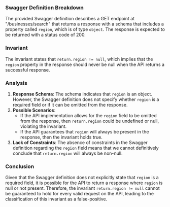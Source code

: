 ### Swagger Definition Breakdown
The provided Swagger definition describes a GET endpoint at "/businesses/search" that returns a response with a schema that includes a property called `region`, which is of type `object`. The response is expected to be returned with a status code of 200.

### Invariant
The invariant states that `return.region != null`, which implies that the `region` property in the response should never be null when the API returns a successful response.

### Analysis
1. **Response Schema**: The schema indicates that `region` is an object. However, the Swagger definition does not specify whether `region` is a required field or if it can be omitted from the response.
2. **Possible Scenarios**: 
   - If the API implementation allows for the `region` field to be omitted from the response, then `return.region` could be undefined or null, violating the invariant.
   - If the API guarantees that `region` will always be present in the response, then the invariant holds true.
3. **Lack of Constraints**: The absence of constraints in the Swagger definition regarding the `region` field means that we cannot definitively conclude that `return.region` will always be non-null.

### Conclusion
Given that the Swagger definition does not explicitly state that `region` is a required field, it is possible for the API to return a response where `region` is null or not present. Therefore, the invariant `return.region != null` cannot be guaranteed to hold for every valid request on the API, leading to the classification of this invariant as a false-positive.
